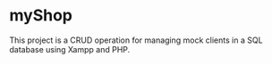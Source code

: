 # myShop
This project is a CRUD operation for managing mock clients in a SQL database using Xampp and PHP.
